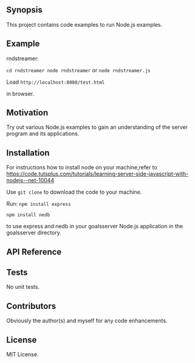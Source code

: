 ## Synopsis

This project contains code examples to run Node.js examples.

## Example

rndstreamer:

`cd rndstreamer
node rndstreamer`
    or
`node rndstreamer.js`

Load `http://localhost:8080/test.html`

in browser.



## Motivation

Try out various Node.js examples to gain an understanding of the server program and its applications.

## Installation

For instructions how to install node on your machine,refer to https://code.tutsplus.com/tutorials/learning-server-side-javascript-with-nodejs--net-10044

Use `git clone` to download the code to your machine.

Run:
`npm install express`

`npm install nedb`

to use express and nedb in your goalsserver Node.js application in the goalsserver directory.

## API Reference

## Tests

No unit tests.

## Contributors

Obviously the author(s) and myself for any code enhancements.

## License

MIT License.
